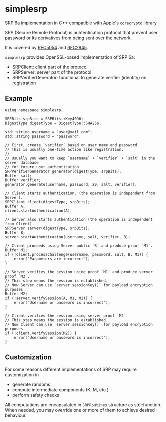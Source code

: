 # simplesrp
SRP 6a implementation in C++ compatible with Apple's `corecrypto` library

SRP (Secure Remote Protocol) is auhtentication protocol that prevent
user password or its derivatives from being sent over the network.

It is covered by [RFC5054](https://datatracker.ietf.org/doc/html/rfc5054) 
and [RFC2945](https://datatracker.ietf.org/doc/html/rfc2945).

`simplesrp` provides OpenSSL-based implementation of SRP 6a:
- SRPClient: client part of the protocol
- SRPServer: server part of the protocol
- SRPVerifierGenerator: functional to generate verifier (identity) on registration

## Example
```
using namespace simplesrp;

SRPBits srpBits = SRPBits::Key4096;
DigestType digestType = DigestType::SHA256;

std::string username = "user@mail.com";
std::string password = "password";

// First, create `verifier` based on user name and password.
// This is usually one-time action like registration.
//
// Usually you want to keep `username` + `verifier` + `salt` in the server database
// for future user authentication.
SRPVerifierGenerator generator(digestType, srpBits);
Buffer salt;
Buffer verifier;
generator.generate(username, password, 20, salt, verifier);

// Client starts authentication. (the operation is independent from Server).
SRPClient client(digestType, srpBits);
Buffer A;
client.startAuthentication(A);

// Server also starts authentication (the operation is independent from Client).
SRPServer server(digestType, srpBits);
Buffer B;
server.startAuthentication(username, salt, verifier, B);

// Client proceeds using Server public `B` and produce proof `M1`.
Buffer M1;
if (!client.processChallenge(username, password, salt, B, M1)) {
    error("Parameters are incorrect");
}

// Server verifies the session using proof `M1` and produce server proof `M2`.
// This step means the session is established.
// Now Server can use `server.sessionKey()` for payload encryption purposes.
Buffer M2;
if (!server.verifySession(A, M1, M2)) {
    error("Username or password is incorrect");
}

// Client verifies the session using server proof `M2`.
// This step means the session is established.
// Now Client can use `server.sessionKey()` for payload encryption purposes.
if (!client.verifySession(M2)) {
    error("Username or password is incorrect");
}
```

## Customization
For some reasons different implementations of SRP may require customization in
- generate randoms
- compute intermediate components (K, M, etc.)
- perform safety checks

All computations are encapsulated in `SRPRoutines` structure as std::function.
When needed, you may override one or more of them to achieve desired behaviour.
